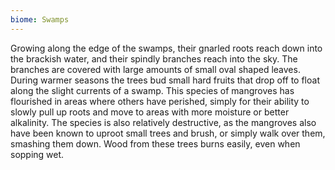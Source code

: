 ```yaml
---
biome: Swamps
---
```

Growing along the edge of the swamps, their gnarled roots reach down into the brackish water, and their spindly branches reach into the sky. The branches are covered with large amounts of small oval shaped leaves. During warmer seasons the trees bud small hard fruits that drop off to float along the slight currents of a swamp. This species of mangroves has flourished in areas where others have perished, simply for their ability to slowly pull up roots and move to areas with more moisture or better alkalinity. The species is also relatively destructive, as the mangroves also have been known to uproot small trees and brush, or simply walk over them, smashing them down. Wood from these trees burns easily, even when sopping wet. 

